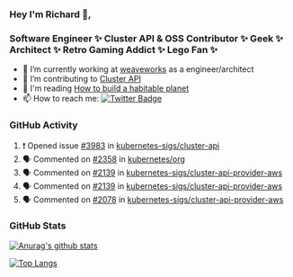 ### Hey I'm Richard 👋, 

<h3 align="left">Software Engineer ✨ Cluster API & OSS Contributor ✨ Geek ✨ Architect ✨ Retro Gaming Addict ✨ Lego Fan ✨</h3>

- 🔭 I’m currently working at [weaveworks](https://github.com/weaveworks) as a engineer/architect
- 👯 I’m contributing to [Cluster API](https://github.com/kubernetes-sigs/cluster-api-provider-aws/pulls?q=is%3Aissue+is%3Apr+author%3Arichardcase+)
- 💬 I'm reading [How to build a habitable planet](https://www.amazon.co.uk/How-Build-Habitable-Planet-Humankind/dp/0691140065)
- 📫 How to reach me: [![Twitter Badge](https://img.shields.io/badge/-@fruit_case-00acee?style=flat&logo=Twitter&logoColor=white)](https://twitter.com/intent/follow?screen_name=fruit_case "Follow on Twitter")

### GitHub Activity 

<!--START_SECTION:activity-->
1. ❗️ Opened issue [#3983](https://github.com/kubernetes-sigs/cluster-api/issues/3983) in [kubernetes-sigs/cluster-api](https://github.com/kubernetes-sigs/cluster-api)
2. 🗣 Commented on [#2358](https://github.com/kubernetes/org/issues/2358) in [kubernetes/org](https://github.com/kubernetes/org)
3. 🗣 Commented on [#2139](https://github.com/kubernetes-sigs/cluster-api-provider-aws/issues/2139) in [kubernetes-sigs/cluster-api-provider-aws](https://github.com/kubernetes-sigs/cluster-api-provider-aws)
4. 🗣 Commented on [#2139](https://github.com/kubernetes-sigs/cluster-api-provider-aws/issues/2139) in [kubernetes-sigs/cluster-api-provider-aws](https://github.com/kubernetes-sigs/cluster-api-provider-aws)
5. 🗣 Commented on [#2078](https://github.com/kubernetes-sigs/cluster-api-provider-aws/issues/2078) in [kubernetes-sigs/cluster-api-provider-aws](https://github.com/kubernetes-sigs/cluster-api-provider-aws)
<!--END_SECTION:activity-->

### GitHub Stats

[![Anurag's github stats](https://github-readme-stats.vercel.app/api?username=richardcase&count_private=true&show_icons=true)](https://github.com/anuraghazra/github-readme-stats)

[![Top Langs](https://github-readme-stats.vercel.app/api/top-langs/?username=richardcase&hide=html&layout=compact)](https://github.com/anuraghazra/github-readme-stats)
